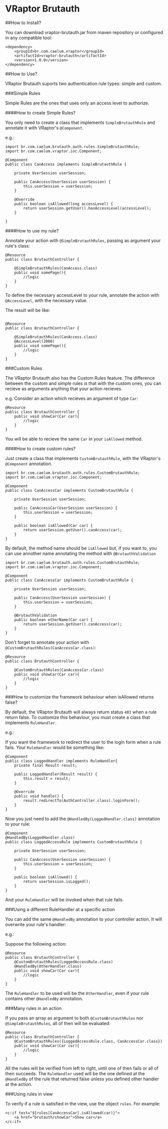 VRaptor Brutauth
================

##How to Install?

You can download vraptor-brutauth.jar from maven repository or configured in any compatible tool: 

```
<dependency>
	<groupId>br.com.caelum.vraptor</groupId>
	<artifactId>vraptor-brutauth</artifactId>
	<version>1.0.0</version>
</dependency>
```

##How to Use?

VRaptor Brutauth suports two authentication rule types: simple and custom.

###Simple Rules

Simple Rules are the ones that uses only an access level to authorize.

####How to create Simple Rules?

You only need to create a class that implements `SimpleBrutauthRule` and annotate it with VRaptor's `@Component`.

e.g.:

```
import br.com.caelum.brutauth.auth.rules.SimpleBrutauthRule;
import br.com.caelum.vraptor.ioc.Component;

@Component
public class CanAccess implements SimpleBrutauthRule {

	private UserSession userSession;

	public CanAccess(UserSession userSession) {
		this.userSession = userSession;
	}

	@Override
	public boolean isAllowed(long accessLevel) {
		return userSession.getUser().hasAccessLevel(accessLevel);
	}

}

```

####How to use my rule?

Annotate your action with `@SimpleBrutauthRules`, passing as argument your rule's class:

```
@Resource
public class BrutauthController {

	@SimpleBrutauthRules(CanAccess.class)
	public void somePage(){
		//logic
	}
}

```

To define the necessary accessLevel to your rule, annotate the action with `@AccessLevel`, with the necessary value.

The result will be like:

```

@Resource
public class BrutauthController {

	@SimpleBrutauthRules(CanAccess.class)
	@AccessLevel(2000)
	public void somePage(){
		//logic
	}
}

```

###Custom Rules

The VRaptor Brutauth also has the Custom Rules feature. The difference between the custom and simple rules is that with the custom ones, you can recieve as arguments anything that your action recieves.

e.g.
Consider an action which recieves an argument of type `Car`:

```
@Resource
public class BrutauthController {
	public void showCar(Car car){
		//logic
	}
}
```

You will be able to recieve the same `Car` in your `isAllowed` method.

####How to create custom rules?

Just create a class that implements `CustomBrutauthRule`, with the VRaptor's `@Component` annotation.

```
import br.com.caelum.brutauth.auth.rules.CustomBrutauthRule;
import br.com.caelum.vraptor.ioc.Component;

@Component
public class CanAccessCar implements CustomBrutauthRule {

	private UserSession userSession;

	public CanAccessCar(UserSession userSession) {
		this.userSession = userSession;
	}

	public boolean isAllowed(Car car) {
		return userSession.getUser().canAccess(car);
	}
}
```

By default, the method name should be `isAllowed` but, if you want to, you can use annother name annotating the method with `@BrutauthValidation`

```
import br.com.caelum.brutauth.auth.rules.CustomBrutauthRule;
import br.com.caelum.vraptor.ioc.Component;

@Component
public class CanAccessCar implements CustomBrutauthRule {

	private UserSession userSession;

	public CanAccess(UserSession userSession) {
		this.userSession = userSession;
	}

	@BrutauthValidation
	public boolean otherName(Car car) {
		return userSession.getUser().canAccess(car);
	}
}
```
Don't forget to annotate your action with `@CustomBrutauthRules(CanAccessCar.class)`:

```
@Resource
public class BrutauthController {

	@CustomBrutauthRules(CanAccessCar.class)
	public void showCar(Car car){
		//logic
	}
}
```

###How to customize the framework behaviour when isAllowed returns false?

By default, the VRaptor Brutauth will always return status `403` when a rule return false. To customize this behaviour, you must create a class that implements `RuleHandler`.

e.g.:

If you want the framework to redirect the user to the login form when a rule fails. Your `RuleHandler` would be something like:

```
@Component
public class LoggedHandler implements RuleHandler{
	private final Result result;

	public LoggedHandler(Result result) {
		this.result = result;
	}

	@Override
	public void handle() {
		result.redirectTo(AuthController.class).loginForm();
	}
}

```
Now you just need to add the `@HandledBy(LoggedHandler.class)` annotation to your rule:

```
@Component
@HandledBy(LoggedHandler.class)
public class LoggedAccessRule implements CustomBrutauthRule {

	private UserSession userSession;

	public CanAccess(UserSession userSession) {
		this.userSession = userSession;
	}

	public boolean isAllowed() {
		return userSession.isLogged();
	}
}
```
And your `RuleHandler` will be invoked when that rule fails.

###Using a different RuleHandler at a specific action

You can add the same `@HandledBy` annotation to your controller action. It will overwrite your rule's handler:

e.g.:

Suppose the following action:

```
@Resource
public class BrutauthController {
	@CustomBrutauthRules(LoggedAccessRule.class)
	@HandledBy(OtherHandler.class)
	public void showCar(Car car){
		//logic
	}
}
```
The `RuleHandler` to be used will be the `OtherHandler`, even if your rule contains other `@HandledBy` annotation.

###Many rules in an action

If you pass an array as argument to both `@CustomBrutauthRules` nor `@SimpleBrutauthRules`, all of then will be evaluated:

```
@Resource
public class BrutauthController {
	@CustomBrutauthRules({LoggedAccessRule.class, CanAccessCar.class})
	public void showCar(Car car){
		//logic
	}
}
```

All the rules will be verified from left to right, until one of then fails or all of then succeeds. 
The `RuleHandler` used will be the one defined at the `@HandledBy` of the rule that returned false 
unless you defined other handler at the action.

###Using rules in view

To verify if a rule is satisfied in the view, use the object `rules`. For example:

```
<c:if test="${rules[CanAccessCar].isAllowed(car)}">
	<a href="brutauth/showCar">Show car</a>
</c:if>
```



